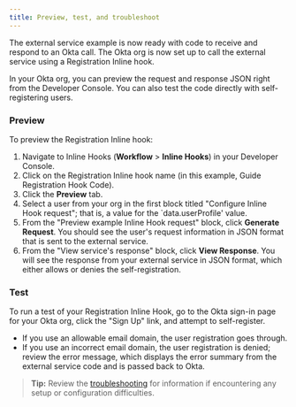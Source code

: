 ```yaml
---
title: Preview, test, and troubleshoot
---
```

The external service example is now ready with code to receive and respond to an Okta call. The Okta org is now set up to call the external service using a Registration Inline hook.

In your Okta org, you can preview the request and response JSON right from the Developer Console. You can also test the code directly with self-registering users.

### Preview

To preview the Registration Inline hook:

1. Navigate to Inline Hooks (**Workflow** > **Inline Hooks**) in your Developer Console.
2. Click on the Registration Inline hook name (in this example, Guide Registration Hook Code).
3. Click the **Preview** tab.
4. Select a user from your org in the first block titled "Configure Inline Hook request"; that is, a value for the  `data.userProfile' value.
5. From the "Preview example Inline Hook request" block, click **Generate Request**.
    You should see the user's request information in JSON format that is sent to the external service.
6. From the "View service's response" block, click **View Response**.
    You will see the response from your external service in JSON format, which either allows or denies the self-registration.

### Test

To run a test of your Registration Inline Hook, go to the Okta sign-in page for your Okta org, click the "Sign Up" link, and attempt to self-register.

- If you use an allowable email domain, the user registration goes through.
- If you use an incorrect email domain, the user registration is denied; review the error message, which displays the error summary from the external service code and is passed back to Okta.

> **Tip:** Review the [troubleshooting](/docs/guides/overview-and-considerations/troubleshooting) for information if encountering any setup or configuration difficulties.

<NextSectionLink/>

